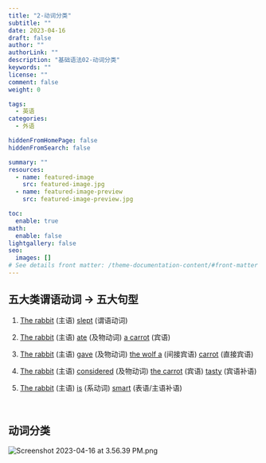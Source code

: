 ```yaml
---
title: "2-动词分类"
subtitle: ""
date: 2023-04-16
draft: false
author: ""
authorLink: ""
description: "基础语法02-动词分类"
keywords: ""
license: ""
comment: false
weight: 0

tags:
  - 英语
categories:
  - 外语

hiddenFromHomePage: false
hiddenFromSearch: false

summary: ""
resources:
  - name: featured-image
    src: featured-image.jpg
  - name: featured-image-preview
    src: featured-image-preview.jpg

toc:
  enable: true
math:
  enable: false
lightgallery: false
seo:
  images: []
# See details front matter: /theme-documentation-content/#front-matter
---
```


<!--more-->

## 五大类谓语动词 -> 五大句型

1. <u>The rabbit</u> (主语) <u>slept</u> (谓语动词)

2. <u>The rabbit</u> (主语) <u>ate</u> (及物动词) <u>a carrot</u> (宾语)

3. <u>The rabbit</u> (主语) <u>gave</u> (及物动词) <u>the wolf a</u> (间接宾语) <u>carrot</u> (直接宾语)

4. <u>The rabbit</u> (主语) <u>considered</u> (及物动词) <u>the carrot</u> (宾语) <u>tasty</u> (宾语补语)

5. <u>The rabbit</u> (主语) <u>is</u> (系动词) <u>smart</u> (表语/主语补语)

</br>

## 动词分类

![Screenshot 2023-04-16 at 3.56.39 PM.png](https://s2.loli.net/2023/04/16/B9tlOEwo4nWY6ve.png)

</br>

